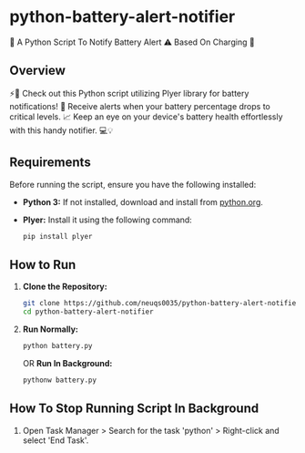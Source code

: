 # python-battery-alert-notifier
🐍 A Python Script To Notify Battery Alert ⚠ Based On Charging 🔋

## Overview

⚡🔋 Check out this Python script utilizing Plyer library for battery notifications! 🚨 Receive alerts when your battery percentage drops to critical levels. 📈 Keep an eye on your device's battery health effortlessly with this handy notifier. 💻💡

## Requirements

Before running the script, ensure you have the following installed:

- **Python 3:** If not installed, download and install from [python.org](https://www.python.org/downloads/).
- **Plyer:** Install it using the following command:

    ```bash
    pip install plyer
    ```
## How to Run

1. **Clone the Repository:**
   ```bash
   git clone https://github.com/neuqs0035/python-battery-alert-notifier.git
   cd python-battery-alert-notifier
   ```
2. **Run Normally:**
   ```bash
   python battery.py
   ```

   OR
   **Run In Background:**
   ```bash
   pythonw battery.py
   ```

## How To Stop Running Script In Background

1. Open Task Manager > Search for the task 'python' > Right-click and select 'End Task'.

